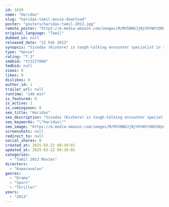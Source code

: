 ```yaml
---
id: 1639
name: "Haridas"
slug: "haridas-tamil-movie-download"
poster: "posters/haridas-tamil-2013.jpg"
remote_poster: "https://m.media-amazon.com/images/M/MV5BNGJjNjVhYWYtODU5Ny00ZjYwLWE0MzAtZTg2NTljODIxYjJmXkEyXkFqcGdeQXVyMTEzNzg0Mjkx._V1_SX300.jpg"
original_language: "Tamil"
dubbed_in: null
released_date: "22 Feb 2013"
synopsis: "Sivadas (Kishore) is tough-talking encounter specialist in the police department. He has a mission to pin down a gangster and mercenary and is hot on his trail. But life changes for the tough cop when he brings his only son Hari (..."
type: "movie"
rating: "7.3"
imdbid: "tt3177080"
tmdbid: null
views: 0
likes: 0
dislikes: 0
author_id: 1
trailer_url: null
runtime: "146 min"
is_featured: 0
is_active: 1
is_comingsoon: 0
seo_title: "Haridas"
seo_description: "Sivadas (Kishore) is tough-talking encounter specialist in the police department. He has a mission to pin down a gangster and mercenary and is hot on his trail. But life changes for the tough cop when he brings his only son Hari (..."
seo_keywords: "\"Haridas\""
seo_image: "https://m.media-amazon.com/images/M/MV5BNGJjNjVhYWYtODU5Ny00ZjYwLWE0MzAtZTg2NTljODIxYjJmXkEyXkFqcGdeQXVyMTEzNzg0Mjkx._V1_SX300.jpg"
screenshots: null
redirect_to: null
social_shares: 0
created_at: 2025-03-22 09:39:01
updated_at: 2025-03-22 09:39:01
categories:
  - "Tamil 2013 Movies"
directors:
  - "Kumaravelan"
genres:
  - "Drama"
  - "Sport"
  - "Thriller"
years:
  - "2013"
---
```

